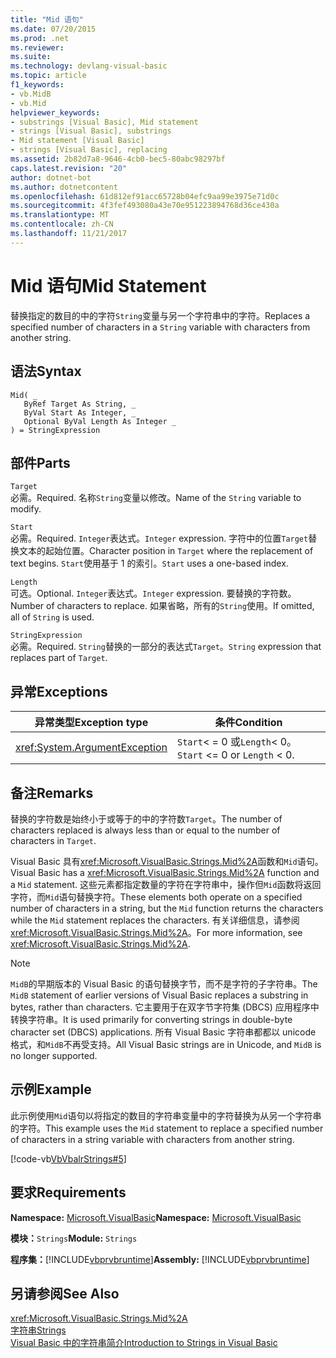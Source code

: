 ```yaml
---
title: "Mid 语句"
ms.date: 07/20/2015
ms.prod: .net
ms.reviewer: 
ms.suite: 
ms.technology: devlang-visual-basic
ms.topic: article
f1_keywords:
- vb.MidB
- vb.Mid
helpviewer_keywords:
- substrings [Visual Basic], Mid statement
- strings [Visual Basic], substrings
- Mid statement [Visual Basic]
- strings [Visual Basic], replacing
ms.assetid: 2b82d7a8-9646-4cb0-bec5-80abc98297bf
caps.latest.revision: "20"
author: dotnet-bot
ms.author: dotnetcontent
ms.openlocfilehash: 61d812ef91acc65728b04efc9aa99e3975e71d0c
ms.sourcegitcommit: 4f3fef493080a43e70e951223894768d36ce430a
ms.translationtype: MT
ms.contentlocale: zh-CN
ms.lasthandoff: 11/21/2017
---
```

# <a name="mid-statement"></a><span data-ttu-id="4f532-102">Mid 语句</span><span class="sxs-lookup"><span data-stu-id="4f532-102">Mid Statement</span></span>
<span data-ttu-id="4f532-103">替换指定的数目的中的字符`String`变量与另一个字符串中的字符。</span><span class="sxs-lookup"><span data-stu-id="4f532-103">Replaces a specified number of characters in a `String` variable with characters from another string.</span></span>  
  
## <a name="syntax"></a><span data-ttu-id="4f532-104">语法</span><span class="sxs-lookup"><span data-stu-id="4f532-104">Syntax</span></span>  
  
```  
Mid( _  
   ByRef Target As String, _  
   ByVal Start As Integer, _  
   Optional ByVal Length As Integer _  
) = StringExpression  
```  
  
## <a name="parts"></a><span data-ttu-id="4f532-105">部件</span><span class="sxs-lookup"><span data-stu-id="4f532-105">Parts</span></span>  
 `Target`  
 <span data-ttu-id="4f532-106">必需。</span><span class="sxs-lookup"><span data-stu-id="4f532-106">Required.</span></span> <span data-ttu-id="4f532-107">名称`String`变量以修改。</span><span class="sxs-lookup"><span data-stu-id="4f532-107">Name of the `String` variable to modify.</span></span>  
  
 `Start`  
 <span data-ttu-id="4f532-108">必需。</span><span class="sxs-lookup"><span data-stu-id="4f532-108">Required.</span></span> <span data-ttu-id="4f532-109">`Integer`表达式。</span><span class="sxs-lookup"><span data-stu-id="4f532-109">`Integer` expression.</span></span> <span data-ttu-id="4f532-110">字符中的位置`Target`替换文本的起始位置。</span><span class="sxs-lookup"><span data-stu-id="4f532-110">Character position in `Target` where the replacement of text begins.</span></span> <span data-ttu-id="4f532-111">`Start`使用基于 1 的索引。</span><span class="sxs-lookup"><span data-stu-id="4f532-111">`Start` uses a one-based index.</span></span>  
  
 `Length`  
 <span data-ttu-id="4f532-112">可选。</span><span class="sxs-lookup"><span data-stu-id="4f532-112">Optional.</span></span> <span data-ttu-id="4f532-113">`Integer`表达式。</span><span class="sxs-lookup"><span data-stu-id="4f532-113">`Integer` expression.</span></span> <span data-ttu-id="4f532-114">要替换的字符数。</span><span class="sxs-lookup"><span data-stu-id="4f532-114">Number of characters to replace.</span></span> <span data-ttu-id="4f532-115">如果省略，所有的`String`使用。</span><span class="sxs-lookup"><span data-stu-id="4f532-115">If omitted, all of `String` is used.</span></span>  
  
 `StringExpression`  
 <span data-ttu-id="4f532-116">必需。</span><span class="sxs-lookup"><span data-stu-id="4f532-116">Required.</span></span> <span data-ttu-id="4f532-117">`String`替换的一部分的表达式`Target`。</span><span class="sxs-lookup"><span data-stu-id="4f532-117">`String` expression that replaces part of `Target`.</span></span>  
  
## <a name="exceptions"></a><span data-ttu-id="4f532-118">异常</span><span class="sxs-lookup"><span data-stu-id="4f532-118">Exceptions</span></span>  
  
|<span data-ttu-id="4f532-119">异常类型</span><span class="sxs-lookup"><span data-stu-id="4f532-119">Exception type</span></span>|<span data-ttu-id="4f532-120">条件</span><span class="sxs-lookup"><span data-stu-id="4f532-120">Condition</span></span>|  
|--------------------|---------------|  
|<xref:System.ArgumentException>|<span data-ttu-id="4f532-121">`Start`< = 0 或`Length`< 0。</span><span class="sxs-lookup"><span data-stu-id="4f532-121">`Start` <= 0 or `Length` < 0.</span></span>|  
  
## <a name="remarks"></a><span data-ttu-id="4f532-122">备注</span><span class="sxs-lookup"><span data-stu-id="4f532-122">Remarks</span></span>  
 <span data-ttu-id="4f532-123">替换的字符数是始终小于或等于的中的字符数`Target`。</span><span class="sxs-lookup"><span data-stu-id="4f532-123">The number of characters replaced is always less than or equal to the number of characters in `Target`.</span></span>  
  
 <span data-ttu-id="4f532-124">Visual Basic 具有<xref:Microsoft.VisualBasic.Strings.Mid%2A>函数和`Mid`语句。</span><span class="sxs-lookup"><span data-stu-id="4f532-124">Visual Basic has a <xref:Microsoft.VisualBasic.Strings.Mid%2A> function and a `Mid` statement.</span></span> <span data-ttu-id="4f532-125">这些元素都指定数量的字符在字符串中，操作但`Mid`函数将返回字符，而`Mid`语句替换字符。</span><span class="sxs-lookup"><span data-stu-id="4f532-125">These elements both operate on a specified number of characters in a string, but the `Mid` function returns the characters while the `Mid` statement replaces the characters.</span></span> <span data-ttu-id="4f532-126">有关详细信息，请参阅<xref:Microsoft.VisualBasic.Strings.Mid%2A>。</span><span class="sxs-lookup"><span data-stu-id="4f532-126">For more information, see <xref:Microsoft.VisualBasic.Strings.Mid%2A>.</span></span>  
  
> [!NOTE]
>  <span data-ttu-id="4f532-127">`MidB`的早期版本的 Visual Basic 的语句替换字节，而不是字符的子字符串。</span><span class="sxs-lookup"><span data-stu-id="4f532-127">The `MidB` statement of earlier versions of Visual Basic replaces a substring in bytes, rather than characters.</span></span> <span data-ttu-id="4f532-128">它主要用于在双字节字符集 (DBCS) 应用程序中转换字符串。</span><span class="sxs-lookup"><span data-stu-id="4f532-128">It is used primarily for converting strings in double-byte character set (DBCS) applications.</span></span> <span data-ttu-id="4f532-129">所有 Visual Basic 字符串都都以 unicode 格式，和`MidB`不再受支持。</span><span class="sxs-lookup"><span data-stu-id="4f532-129">All Visual Basic strings are in Unicode, and `MidB` is no longer supported.</span></span>  
  
## <a name="example"></a><span data-ttu-id="4f532-130">示例</span><span class="sxs-lookup"><span data-stu-id="4f532-130">Example</span></span>  
 <span data-ttu-id="4f532-131">此示例使用`Mid`语句以将指定的数目的字符串变量中的字符替换为从另一个字符串的字符。</span><span class="sxs-lookup"><span data-stu-id="4f532-131">This example uses the `Mid` statement to replace a specified number of characters in a string variable with characters from another string.</span></span>  
  
 [!code-vb[VbVbalrStrings#5](../../../visual-basic/language-reference/functions/codesnippet/VisualBasic/mid-statement_1.vb)]  
  
## <a name="requirements"></a><span data-ttu-id="4f532-132">要求</span><span class="sxs-lookup"><span data-stu-id="4f532-132">Requirements</span></span>  
 <span data-ttu-id="4f532-133">**Namespace:** [Microsoft.VisualBasic](../../../visual-basic/language-reference/runtime-library-members.md)</span><span class="sxs-lookup"><span data-stu-id="4f532-133">**Namespace:** [Microsoft.VisualBasic](../../../visual-basic/language-reference/runtime-library-members.md)</span></span>  
  
 <span data-ttu-id="4f532-134">**模块：**`Strings`</span><span class="sxs-lookup"><span data-stu-id="4f532-134">**Module:** `Strings`</span></span>  
  
 <span data-ttu-id="4f532-135">**程序集：**[!INCLUDE[vbprvbruntime](~/includes/vbprvbruntime-md.md)]</span><span class="sxs-lookup"><span data-stu-id="4f532-135">**Assembly:** [!INCLUDE[vbprvbruntime](~/includes/vbprvbruntime-md.md)]</span></span>  
  
## <a name="see-also"></a><span data-ttu-id="4f532-136">另请参阅</span><span class="sxs-lookup"><span data-stu-id="4f532-136">See Also</span></span>  
 <xref:Microsoft.VisualBasic.Strings.Mid%2A>  
 [<span data-ttu-id="4f532-137">字符串</span><span class="sxs-lookup"><span data-stu-id="4f532-137">Strings</span></span>](../../../visual-basic/programming-guide/language-features/strings/index.md)  
 [<span data-ttu-id="4f532-138">Visual Basic 中的字符串简介</span><span class="sxs-lookup"><span data-stu-id="4f532-138">Introduction to Strings in Visual Basic</span></span>](../../../visual-basic/programming-guide/language-features/strings/introduction-to-strings.md)
